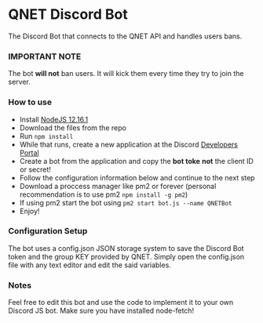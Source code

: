 # QNET Discord Bot

The Discord Bot that connects to the QNET API and handles users bans.


### IMPORTANT NOTE

The bot **will not** ban users. It will kick them every time they try to join the server. 

### How to use

- Install [NodeJS 12.16.1](https://nodejs.org/en/download/)
- Download the files from the repo
- Run `npm install`
- While that runs, create a new application at the Discord [Developers Portal](https://discordapp.com/developers/applications)
- Create a bot from the application and copy the **bot toke** __not__ the client ID or secret!
- Follow the configuration information below and continue to the next step
- Download a proccess manager like pm2 or forever (personal recommendation is to use pm2 `npm install -g pm2`)
- If using pm2 start the bot using `pm2 start bot.js --name QNETBot` 
- Enjoy!

### Configuration Setup

The bot uses a config.json JSON storage system to save the Discord Bot token and the group KEY provided by QNET.
Simply open the config.json file with any text editor and edit the said variables. 


### Notes

Feel free to edit this bot and use the code to implement it to your own Discord JS bot. Make sure you have installed node-fetch!
